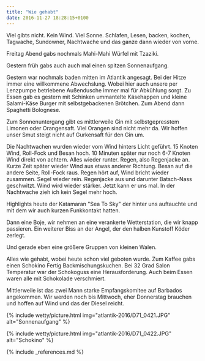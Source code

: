 ```yaml
---
title: "Wie gehabt"
date: 2016-11-27 18:28:15+0100
---
```

Viel gibts nicht. Kein Wind. Viel Sonne. Schlafen, Lesen, backen, kochen, Tagwache, Sundowner, Nachtwache und das ganze dann wieder von vorne.

Freitag Abend gabs nochmals Mahi-Mahi Würfel mit Tzaziki.

Gestern früh gabs auch auch mal einen spitzen Sonnenaufgang.

Gestern war nochmals baden mitten im Atlantik angesagt. Bei der Hitze immer eine willkommene Abwechslung. Wobei hier auch unsere per Lenzpumpe betriebene Außendusche immer mal für Abkühlung sorgt. Zu Essen gab es gestern mit Schinken ummantelte Käsehappen und kleine Salami-Käse Burger mit selbstgebackenen Brötchen. Zum Abend dann Spaghetti Bolognese.

Zum Sonnenuntergang gibt es mittlerweile Gin mit selbstgepresstem Limonen oder Orangensaft. Viel Orangen sind nicht mehr da. Wir hoffen unser Smut steigt nicht auf Gurkensaft für den Gin um.

Die Nachtwachen wurden wieder vom Wind hinters Licht geführt. 15 Knoten Wind, Roll-Fock und Besan hoch. 10 Minuten später nur noch 6-7 Knoten Wind direkt von achtern. Alles wieder runter. Regen, also Regenjacke an. Kurze Zeit später wieder Wind aus etwas anderer Richtung. Besan auf die andere Seite, Roll-Fock raus. Regen hört auf, Wind bricht wieder zusammen. Segel wieder rein. Regenjacke aus und darunter Batsch-Nass geschwitzt. Wind wird wieder stärker. Jetzt kann er uns mal. In der Nachtwache zieh ich kein Segel mehr hoch.

Highlights heute der Katamaran "Sea To Sky" der hinter uns auftauchte und mit dem wir auch kurzen Funkkontakt hatten. 

Dann eine Boje, wir nehmen an eine verankerte Wetterstation, die wir knapp passieren. Ein weiterer Biss an der Angel, der den halben Kunstoff Köder zerlegt. 

Und gerade eben eine größere Gruppen von kleinen Walen. 

Alles wie gehabt, wobei heute schon viel geboten wurde. Zum Kaffee gabs einen Schokino Fertig Backmischungskuchen. Bei 32 Grad Salon Temperatur war der Schokoguss eine Herausforderung. Auch beim Essen waren alle mit Schokolade verschmiert.

Mittlerweile ist das zwei Mann starke Empfangskomitee auf Barbados angekommen. Wir werden noch bis Mittwoch, eher Donnerstag brauchen und hoffen auf Wind und das der Diesel reicht.


{% include wetty/picture.html img="atlantik-2016/D71_0421.JPG" alt="Sonnenaufgang" %}


{% include wetty/picture.html img="atlantik-2016/D71_0422.JPG" alt="Schokino" %}



{% include _references.md %}